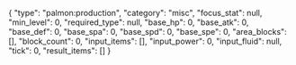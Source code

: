 {
  "type": "palmon:production",
  "category": "misc",
  "focus_stat": null,
  "min_level": 0,
  "required_type": null,
  "base_hp": 0,
  "base_atk": 0,
  "base_def": 0,
  "base_spa": 0,
  "base_spd": 0,
  "base_spe": 0,
  "area_blocks": [],
  "block_count": 0,
  "input_items": [],
  "input_power": 0,
  "input_fluid": null,
  "tick": 0,
  "result_items": []
}